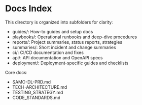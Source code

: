# Docs Index

This directory is organized into subfolders for clarity:

- guides/: How-to guides and setup docs
- playbooks/: Operational runbooks and deep-dive procedures
- reports/: Project summaries, status reports, strategies
- summaries/: Short incident and change summaries
- ci/: CI/CD documentation and fixes
- api/: API documentation and OpenAPI specs
- deployment/: Deployment-specific guides and checklists

Core docs:
- SAMO-DL-PRD.md
- TECH-ARCHITECTURE.md
- TESTING_STRATEGY.md
- CODE_STANDARDS.md

